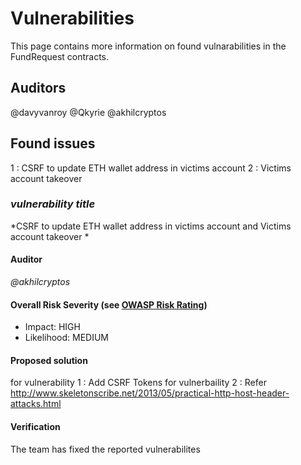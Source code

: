# Vulnerabilities

This page contains more information on found vulnarabilities in the FundRequest contracts.


## Auditors
@davyvanroy
@Qkyrie
@akhilcryptos


## Found issues
1 : CSRF to update ETH wallet address in victims account 
2 : Victims account takeover 

### *vulnerability title*
*CSRF to update ETH wallet address in victims account 
and Victims account takeover *

#### Auditor
*@akhilcryptos*

#### Overall Risk Severity (see [OWASP Risk Rating](https://www.owasp.org/index.php/OWASP_Risk_Rating_Methodology))
* Impact: HIGH
* Likelihood: MEDIUM

#### Proposed solution
for vulnerability 1 : Add CSRF Tokens 
for vulnerbaility 2 : Refer http://www.skeletonscribe.net/2013/05/practical-http-host-header-attacks.html

#### Verification
The team has fixed the reported vulnerabilites



